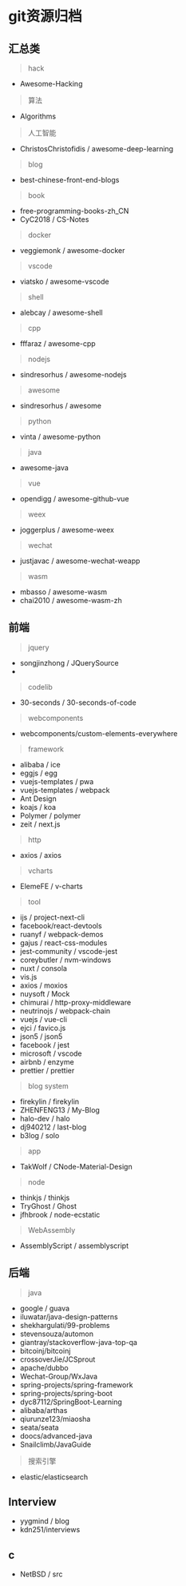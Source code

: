 # git资源归档

## 汇总类
> hack
- Awesome-Hacking
> 算法
- Algorithms
> 人工智能
- ChristosChristofidis / awesome-deep-learning
> blog
- best-chinese-front-end-blogs
> book
- free-programming-books-zh_CN
- CyC2018 / CS-Notes
> docker
- veggiemonk / awesome-docker
> vscode
- viatsko / awesome-vscode
> shell
- alebcay / awesome-shell
> cpp
- fffaraz / awesome-cpp
> nodejs
- sindresorhus / awesome-nodejs
> awesome
- sindresorhus / awesome
> python
- vinta / awesome-python
> java
- awesome-java
> vue 
- opendigg / awesome-github-vue
> weex
- joggerplus / awesome-weex
> wechat
- justjavac / awesome-wechat-weapp
> wasm
- mbasso / awesome-wasm
- chai2010 / awesome-wasm-zh
## 前端

> jquery
- songjinzhong / JQuerySource
- 

> codelib
- 30-seconds / 30-seconds-of-code

> webcomponents
- webcomponents/custom-elements-everywhere

> framework
- alibaba / ice
- eggjs / egg
- vuejs-templates / pwa
- vuejs-templates / webpack
- Ant Design
- koajs / koa
- Polymer / polymer
- zeit / next.js

> http
- axios / axios

> vcharts
- ElemeFE / v-charts

> tool
- ijs / project-next-cli
- facebook/react-devtools
- ruanyf / webpack-demos
- gajus / react-css-modules
- jest-community / vscode-jest
- coreybutler / nvm-windows
- nuxt / consola
- vis.js
- axios / moxios
- nuysoft / Mock
- chimurai / http-proxy-middleware
- neutrinojs / webpack-chain
- vuejs / vue-cli
- ejci / favico.js
- json5 / json5
- facebook / jest
- microsoft / vscode
- airbnb / enzyme
- prettier / prettier

> blog system
- firekylin / firekylin
- ZHENFENG13 / My-Blog
- halo-dev / halo
- dj940212 / last-blog
- b3log / solo

> app
- TakWolf / CNode-Material-Design

> node
- thinkjs / thinkjs
- TryGhost / Ghost
- jfhbrook / node-ecstatic

> WebAssembly 
- AssemblyScript / assemblyscript
## 后端
> java
- google / guava
- iluwatar/java-design-patterns
- shekhargulati/99-problems
- stevensouza/automon
- giantray/stackoverflow-java-top-qa
- bitcoinj/bitcoinj
- crossoverJie/JCSprout
- apache/dubbo
- Wechat-Group/WxJava
- spring-projects/spring-framework
- spring-projects/spring-boot
- dyc87112/SpringBoot-Learning
- alibaba/arthas
- qiurunze123/miaosha
- seata/seata
- doocs/advanced-java
- Snailclimb/JavaGuide

> 搜索引擎
- elastic/elasticsearch
## Interview
- yygmind / blog
- kdn251/interviews

## c
- NetBSD / src
